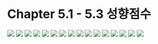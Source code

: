 # Chapter 5.1 - 5.3 성향점수
![](../pics/Chapter5-01.jpg)
![](../pics/Chapter5-02.jpg)
![](../pics/Chapter5-03.jpg)
![](../pics/Chapter5-04.jpg)
![](../pics/Chapter5-05.jpg)
![](../pics/Chapter5-06.jpg)
![](../pics/Chapter5-07.jpg)
![](../pics/Chapter5-08.jpg)
![](../pics/Chapter5-09.jpg)
![](../pics/Chapter5-10.jpg)
![](../pics/Chapter5-11.jpg)
![](../pics/Chapter5-12.jpg)
![](../pics/Chapter5-13.jpg)
![](../pics/Chapter5-14.jpg)
![](../pics/Chapter5-15.jpg)
![](../pics/Chapter5-16.jpg)